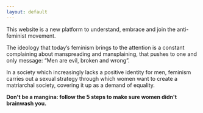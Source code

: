 ```yaml
---
layout: default
---
```

This website is a new platform to understand, embrace and join the anti-feminist movement.

The ideology that today’s feminism brings to the attention is a constant complaining about manspreading and mansplaining, that pushes to one and only message: “Men are evil, broken and wrong”.

In a society which increasingly lacks a positive identity for men, feminism carries out a sexual strategy through which women want to create a matriarchal society, covering it up as a demand of equality.

**Don't be a mangina: follow the 5 steps to make sure women didn't brainwash you.**